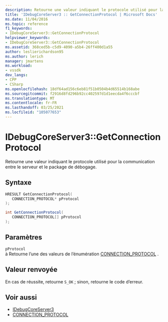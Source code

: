 ```yaml
---
description: Retourne une valeur indiquant le protocole utilisé pour la communication entre le serveur et le package de débogage.
title: 'IDebugCoreServer3 :: GetConnectionProtocol | Microsoft Docs'
ms.date: 11/04/2016
ms.topic: reference
f1_keywords:
- IDebugCoreServer3::GetConnectionProtocol
helpviewer_keywords:
- IDebugCoreServer3::GetConnectionProtocol
ms.assetid: 368ced5b-c5d9-4090-a5b4-26ff400d1a55
author: leslierichardson95
ms.author: lerich
manager: jmartens
ms.workload:
- vssdk
dev_langs:
- CPP
- CSharp
ms.openlocfilehash: 18df64ad156c6eb81f51b0504b4d65514b168abe
ms.sourcegitcommit: f2916d8fd296b92cc402597d1d1eecda4f6cccbf
ms.translationtype: MT
ms.contentlocale: fr-FR
ms.lasthandoff: 03/25/2021
ms.locfileid: "105077653"
---
```

# <a name="idebugcoreserver3getconnectionprotocol"></a>IDebugCoreServer3::GetConnectionProtocol
Retourne une valeur indiquant le protocole utilisé pour la communication entre le serveur et le package de débogage.

## <a name="syntax"></a>Syntaxe

```cpp
HRESULT GetConnectionProtocol(
   CONNECTION_PROTOCOL* pProtocol
);
```

```csharp
int GetConnectionProtocol(
   CONNECTION_PROTOCOL[] pProtocol
);
```

## <a name="parameters"></a>Paramètres
`pProtocol`\
à Retourne l’une des valeurs de l’énumération [CONNECTION_PROTOCOL](../../../extensibility/debugger/reference/connection-protocol.md) .

## <a name="return-value"></a>Valeur renvoyée
 En cas de réussite, retourne `S_OK` ; sinon, retourne le code d’erreur.

## <a name="see-also"></a>Voir aussi
- [IDebugCoreServer3](../../../extensibility/debugger/reference/idebugcoreserver3.md)
- [CONNECTION_PROTOCOL](../../../extensibility/debugger/reference/connection-protocol.md)
